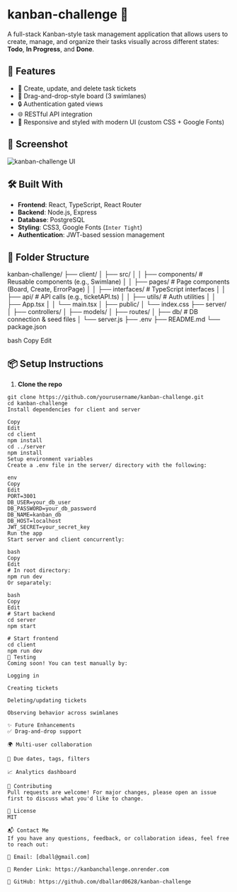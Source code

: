 # kanban-challenge 🎯

A full-stack Kanban-style task management application that allows users to create, manage, and organize their tasks visually across different states: **Todo**, **In Progress**, and **Done**.

## 🚀 Features

- 📝 Create, update, and delete task tickets
- 🧱 Drag-and-drop-style board (3 swimlanes)
- 🔒 Authentication gated views
- 🌐 RESTful API integration
- 🎨 Responsive and styled with modern UI (custom CSS + Google Fonts)

## 📸 Screenshot

![kanban-challenge UI](./assets/screenshot.png)

## 🛠️ Built With

- **Frontend**: React, TypeScript, React Router
- **Backend**: Node.js, Express
- **Database**: PostgreSQL
- **Styling**: CSS3, Google Fonts (`Inter Tight`)
- **Authentication**: JWT-based session management

## 📂 Folder Structure

kanban-challenge/ ├── client/ │ ├── src/ │ │ ├── components/ # Reusable components (e.g., Swimlane) │ │ ├── pages/ # Page components (Board, Create, ErrorPage) │ │ ├── interfaces/ # TypeScript interfaces │ │ ├── api/ # API calls (e.g., ticketAPI.ts) │ │ ├── utils/ # Auth utilities │ │ ├── App.tsx │ │ └── main.tsx │ ├── public/ │ └── index.css ├── server/ │ ├── controllers/ │ ├── models/ │ ├── routes/ │ ├── db/ # DB connection & seed files │ └── server.js ├── .env ├── README.md └── package.json

bash
Copy
Edit

## 📦 Setup Instructions

1. **Clone the repo**  
```terminal
git clone https://github.com/yourusername/kanban-challenge.git
cd kanban-challenge
Install dependencies for client and server

Copy
Edit
cd client
npm install
cd ../server
npm install
Setup environment variables
Create a .env file in the server/ directory with the following:

env
Copy
Edit
PORT=3001
DB_USER=your_db_user
DB_PASSWORD=your_db_password
DB_NAME=kanban_db
DB_HOST=localhost
JWT_SECRET=your_secret_key
Run the app
Start server and client concurrently:

bash
Copy
Edit
# In root directory:
npm run dev
Or separately:

bash
Copy
Edit
# Start backend
cd server
npm start

# Start frontend
cd client
npm run dev
🧪 Testing
Coming soon! You can test manually by:

Logging in

Creating tickets

Deleting/updating tickets

Observing behavior across swimlanes

✨ Future Enhancements
✅ Drag-and-drop support

🌍 Multi-user collaboration

📅 Due dates, tags, filters

📈 Analytics dashboard

🤝 Contributing
Pull requests are welcome! For major changes, please open an issue first to discuss what you'd like to change.

📄 License
MIT

📬 Contact Me
If you have any questions, feedback, or collaboration ideas, feel free to reach out:

📧 Email: [dball@gmail.com]

💼 Render Link: https://kanbanchallenge.onrender.com

🐙 GitHub: https://github.com/dballard0628/kanban-challenge